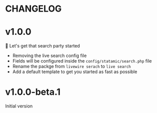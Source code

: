 # CHANGELOG

# v1.0.0
🥳  Let's get that search party started

- Removing the live search config file
- Fields will be configured inside the `config/statamic/search.php` file
- Rename the packge from `livewire serach` to `live search`
- Add a default template to get you started as fast as possible

# v1.0.0-beta.1
Initial version
